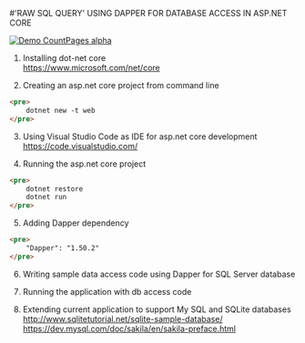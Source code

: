 
#'RAW SQL QUERY' USING DAPPER FOR DATABASE ACCESS IN ASP.NET CORE

[![Demo CountPages alpha](http://img.youtube.com/vi/mPOhoUcSubY/maxresdefault.jpg)](https://www.youtube.com/embed/mPOhoUcSubY)

1. Installing dot-net core <br/>
	https://www.microsoft.com/net/core

2. Creating an asp.net core project from command line<br/>
```html	
<pre>
	dotnet new -t web
</pre>
```	

3. Using Visual Studio Code as IDE for asp.net core development<br/>
	https://code.visualstudio.com/

4. Running the asp.net core project<br/>
```html	
<pre>
	dotnet restore
	dotnet run
</pre>
```	

5. Adding Dapper dependency<br/>
```html	
<pre>
	"Dapper": "1.50.2"
</pre>
```	

6. Writing sample data access code using Dapper for SQL Server database

7. Running the application with db access code

8. Extending current application to support My SQL and SQLite databases<br/>
	http://www.sqlitetutorial.net/sqlite-sample-database/<br/>
	https://dev.mysql.com/doc/sakila/en/sakila-preface.html